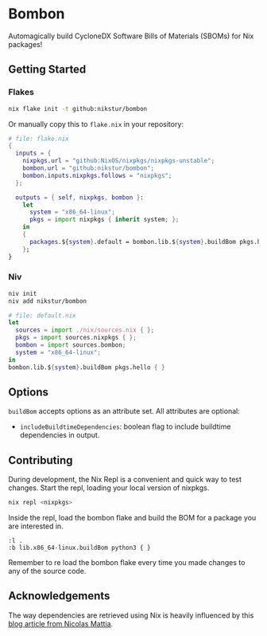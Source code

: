 # Bombon

Automagically build CycloneDX Software Bills of Materials (SBOMs) for Nix packages!

## Getting Started

### Flakes

```sh
nix flake init -t github:nikstur/bombon
```

Or manually copy this to `flake.nix` in your repository:

```nix
# file: flake.nix
{
  inputs = {
    nixpkgs.url = "github:NixOS/nixpkgs/nixpkgs-unstable";
    bombon.url = "github:nikstur/bombon";
    bombon.inputs.nixpkgs.follows = "nixpkgs";
  };

  outputs = { self, nixpkgs, bombon }:
    let
      system = "x86_64-linux";
      pkgs = import nixpkgs { inherit system; };
    in
    {
      packages.${system}.default = bombon.lib.${system}.buildBom pkgs.hello { };
    };
}
```

### Niv

```sh
niv init
niv add nikstur/bombon
```

```nix
# file: default.nix
let
  sources = import ./nix/sources.nix { };
  pkgs = import sources.nixpkgs { };
  bombon = import sources.bombon;
  system = "x86_64-linux";
in
bombon.lib.${system}.buildBom pkgs.hello { }
```

## Options

`buildBom` accepts options as an attribute set. All attributes are optional:

- `includeBuildtimeDependencies`: boolean flag to include buildtime dependencies in output.

## Contributing

During development, the Nix Repl is a convenient and quick way to test changes.
Start the repl, loading your local version of nixpkgs.

```sh
nix repl <nixpkgs>
```

Inside the repl, load the bombon flake and build the BOM for a package you
are interested in.

```nix-repl
:l .
:b lib.x86_64-linux.buildBom python3 { }
```

Remember to re load the bombon flake every time you made changes to any of the
source code.

## Acknowledgements

The way dependencies are retrieved using Nix is heavily influenced by this
[blog article from Nicolas
Mattia](https://www.nmattia.com/posts/2019-10-08-runtime-dependencies.html).
